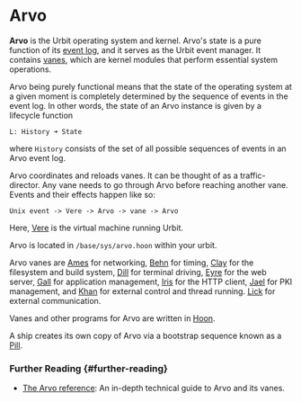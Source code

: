 # Arvo

**Arvo** is the Urbit operating system and kernel. Arvo's state is a pure function of its [event log](eventlog.md), and it serves as the Urbit event manager. It contains [vanes](vane.md), which are kernel modules that perform essential system operations.

Arvo being purely functional means that the state of the operating system at a given moment is completely determined by the sequence of events in the event log. In other words, the state of an Arvo instance is given by a lifecycle function

```
L: History ➜ State
```

where `History` consists of the set of all possible sequences of events in an Arvo event log.

Arvo coordinates and reloads vanes. It can be thought of as a traffic-director. Any vane needs to go through Arvo before reaching another vane. Events and their effects happen like so:

```
Unix event -> Vere -> Arvo -> vane -> Arvo
```

Here, [Vere](vere.md) is the virtual machine running Urbit.

Arvo is located in `/base/sys/arvo.hoon` within your urbit.

Arvo vanes are [Ames](ames.md) for networking, [Behn](behn.md) for timing, [Clay](clay.md) for the filesystem and build system, [Dill](dill.md) for terminal driving, [Eyre](eyre.md) for the web server, [Gall](gall.md) for application management, [Iris](iris.md) for the HTTP client, [Jael](jael.md) for PKI management, and [Khan](khan.md) for external control and thread running. [Lick](lick.md) for external communication.

Vanes and other programs for Arvo are written in [Hoon](hoon.md).

A ship creates its own copy of Arvo via a bootstrap sequence known as a [Pill](pill.md).

### Further Reading {#further-reading}

- [The Arvo reference](../system/kernel): An in-depth technical guide to Arvo and its vanes.

